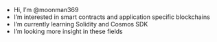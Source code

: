 -  Hi, I’m @moonman369
-  I’m interested in smart contracts and application specific blockchains
-  I’m currently learning Solidity and Cosmos SDK
-  I’m looking more insight in these fields


<!---
moonman369/moonman369 is a ✨ special ✨ repository because its `README.md` (this file) appears on your GitHub profile.
You can click the Preview link to take a look at your changes.
--->
